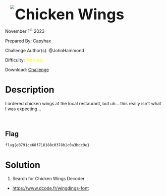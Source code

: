 <img src="https://i.imgur.com/SPDalOx.png" style="margin-left: 20px; zoom: 80%;" align=left />        <font size="10">**Chicken Wings**</font>

November 1<sup>st</sup> 2023

Prepared By: Capyhax

Challenge Author(s): @JohnHammond

Difficulty: <font color=yellow>Warmup</font>

Download: [Challenge](https://github.com/Maclteration/Huntress-CTF-2023/raw/main/huntress-ctf-2023/warmup/%5BWarmup%5D%20Chicken%20Wings/chicken_wings.zip)

# Description

I ordered chicken wings at the local restaurant, but uh... this really isn't what I was expecting...

<br>

## Flag

`flag{e0791ce68f718188c0378b1c0a3bdc9e}`

# Solution

1. Search for Chicken Wings Decoder

- https://www.dcode.fr/wingdings-font